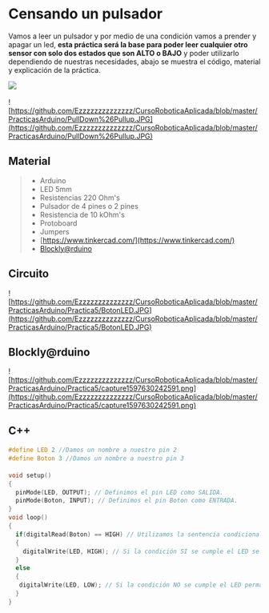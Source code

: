# Censando un pulsador
Vamos a leer un pulsador y por medio de una condición vamos a prender y apagar un led, **esta práctica será la base para poder leer cualquier otro sensor con solo dos estados que son ALTO o BAJO** y poder utilizarlo dependiendo de nuestras necesidades, abajo se muestra el código, material y explicación de la práctica.

![](http://4.bp.blogspot.com/-KAkM3oZ1rhI/U7zrMdebhtI/AAAAAAAAA28/w66cXzjAIgI/s1600/resistenciaspullupypulldown.jpg)

![https://github.com/Ezzzzzzzzzzzzzz/CursoRoboticaAplicada/blob/master/PracticasArduino/PullDown%26Pullup.JPG](https://github.com/Ezzzzzzzzzzzzzz/CursoRoboticaAplicada/blob/master/PracticasArduino/PullDown%26Pullup.JPG)

## Material
> - Arduino
> - LED 5mm 
> - Resistencias 220 Ohm's 
> - Pulsador de 4 pines o 2 pines
> - Resistencia de 10 kOhm's
> - Protoboard
> - Jumpers
> - [https://www.tinkercad.com/](https://www.tinkercad.com/)
> - [Blockly@rduino](https://technologiescollege.github.io/Blockly-at-rduino/index.html)

## Circuito
![https://github.com/Ezzzzzzzzzzzzzz/CursoRoboticaAplicada/blob/master/PracticasArduino/Practica5/BotonLED.JPG](https://github.com/Ezzzzzzzzzzzzzz/CursoRoboticaAplicada/blob/master/PracticasArduino/Practica5/BotonLED.JPG)

## Blockly@rduino
![https://github.com/Ezzzzzzzzzzzzzz/CursoRoboticaAplicada/blob/master/PracticasArduino/Practica5/capture1597630242591.png](https://github.com/Ezzzzzzzzzzzzzz/CursoRoboticaAplicada/blob/master/PracticasArduino/Practica5/capture1597630242591.png)


## C++
```c
#define LED 2 //Damos un nombre a nuestro pin 2
#define Boton 3 //Damos un nombre a nuestro pin 3

void setup()
{
  pinMode(LED, OUTPUT); // Definimos el pin LED como SALIDA.
  pinMode(Boton, INPUT); // Definimos el pin Boton como ENTRADA. 
}
void loop()  
{
  if(digitalRead(Boton) == HIGH) // Utilizamos la sentencia condicional "if".
  { 
    digitalWrite(LED, HIGH); // Si la condición SI se cumple el LED se enciende.
  }
  else
  {
   digitalWrite(LED, LOW); // Si la condición NO se cumple el LED permanecera apagado.
  }
}
```

<!--stackedit_data:
eyJoaXN0b3J5IjpbODg4MjU2ODQ3LC0xMzkyNDMxODUxLC0xMz
QwMTE4ODQ3LDcyNDAwODIxNywtMzEzNjA5Mzk1LDE2OTY3MTI1
OTksMjAxNDEyODAzOSwtNTE2MjAyOTg3XX0=
-->